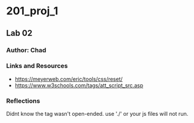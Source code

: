 # 201_proj_1

## Lab 02

### Author: Chad

### Links and Resources

- https://meyerweb.com/eric/tools/css/reset/
- https://www.w3schools.com/tags/att_script_src.asp
### Reflections

<script src="myscripts.js"></script>
Didnt know the tag wasn't open-ended.
use './'  or your js files will not run. 